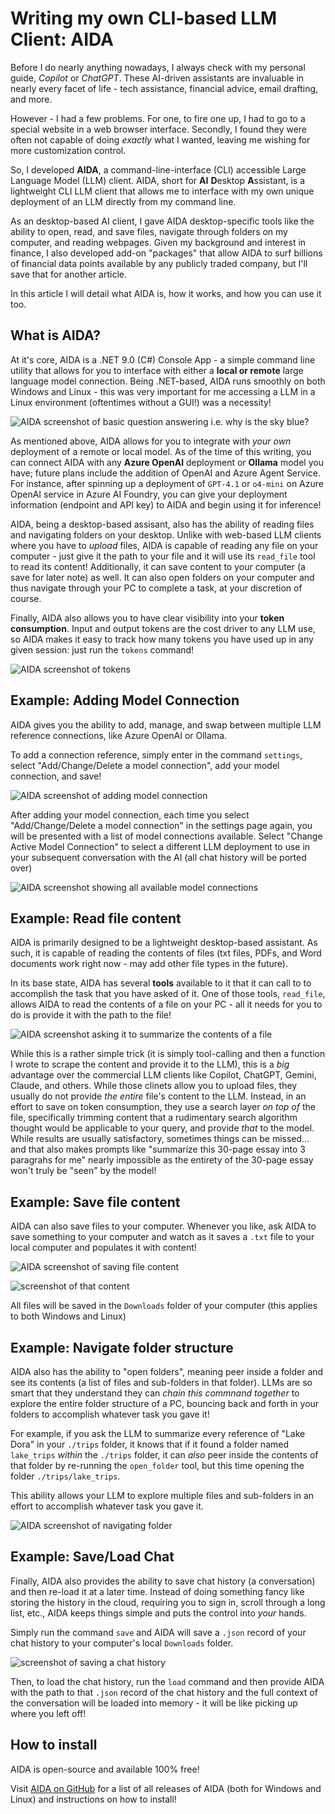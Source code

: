 # Writing my own CLI-based LLM Client: AIDA
Before I do nearly anything nowadays, I always check with my personal guide, *Copilot* or *ChatGPT*. These AI-driven assistants are invaluable in nearly every facet of life - tech assistance, financial advice, email drafting, and more.

However - I had a few problems. For one, to fire one up, I had to go to a special website in a web browser interface. Secondly, I found they were often not capable of doing *exactly* what I wanted, leaving me wishing for more customization control.

So, I developed **AIDA**, a command-line-interface (CLI) accessible Large Language Model (LLM) client. AIDA, short for **AI** **D**esktop **A**ssistant, is a lightweight CLI LLM client that allows me to interface with my own unique deployment of an LLM directly from my command line.

As an desktop-based AI client, I gave AIDA desktop-specific tools like the ability to open, read, and save files, navigate through folders on my computer, and reading webpages. Given my background and interest in finance, I also developed add-on "packages" that allow AIDA to surf billions of financial data points available by any publicly traded company, but I'll save that for another article.

In this article I will detail what AIDA is, how it works, and how you can use it too.

## What is AIDA?
At it's core, AIDA is a .NET 9.0 (C#) Console App - a simple command line utility that allows for you to interface with either a **local or remote** large language model connection. Being .NET-based, AIDA runs smoothly on both Windows and Linux - this was very important for me accessing a LLM in a Linux environment (oftentimes without a GUI!) was a necessity!

![AIDA screenshot of basic question answering i.e. why is the sky blue?]()

As mentioned above, AIDA allows for you to integrate with *your own* deployment of a remote or local model. As of the time of this writing, you can connect AIDA with any **Azure OpenAI** deployment or **Ollama** model you have; future plans include the addition of OpenAI and Azure Agent Service. For instance, after spinning up a deployment of `GPT-4.1` or `o4-mini` on Azure OpenAI service in Azure AI Foundry, you can give your deployment information (endpoint and API key) to AIDA and begin using it for inference!

AIDA, being a desktop-based assisant, also has the ability of reading files and navigating folders on your desktop. Unlike with web-based LLM clients where you have to *upload* files, AIDA is capable of reading any file on your computer - just give it the path to your file and it will use its `read_file` tool to read its content! Additionally, it can save content to your computer (a save for later note) as well. It can also open folders on your computer and thus navigate through your PC to complete a task, at your discretion of course.

Finally, AIDA also allows you to have clear visibility into your **token consumption**. Input and output tokens are the cost driver to any LLM use, so AIDA makes it easy to track how many tokens you have used up in any given session: just run the `tokens` command!

![AIDA screenshot of tokens]()

## Example: Adding Model Connection
AIDA gives you the ability to add, manage, and swap between multiple LLM reference connections, like Azure OpenAI or Ollama.

To add a connection reference, simply enter in the command `settings`, select "Add/Change/Delete a model connection", add your model connection, and save!

![AIDA screenshot of adding model connection]()

After adding your model connection, each time you select "Add/Change/Delete a model connection" in the settings page again, you will be presented with a list of model connections available. Select "Change Active Model Connection" to select a different LLM deployment to use in your subsequent conversation with the AI (all chat history will be ported over)

![AIDA screenshot showing all available model connections]()

## Example: Read file content
AIDA is primarily designed to be a lightweight desktop-based assistant. As such, it is capable of reading the contents of files (txt files, PDFs, and Word documents work right now - may add other file types in the future). 

In its base state, AIDA has several **tools** available to it that it can call to to accomplish the task that you have asked of it. One of those tools, `read_file`, allows AIDA to read the contents of a file on your PC - all it needs for you to do is provide it with the path to the file!

![AIDA screenshot asking it to summarize the contents of a file]()

While this is a rather simple trick (it is simply tool-calling and then a function I wrote to scrape the content and provide it to the LLM), this is a *big* advantage over the commercial LLM clients like Copilot, ChatGPT, Gemini, Claude, and others. While those clinets allow you to upload files, they usually do not provide *the entire* file's content to the LLM. Instead, in an effort to save on token consumption, they use a search layer *on top of* the file, specifically trimming content that a rudimentary search algorithm thought would be applicable to your query, and provide *that* to the model. While results are usually satisfactory, sometimes things can be missed... and that also makes prompts like "summarize this 30-page essay into 3 paragrahs for me" nearly impossible as the entirety of the 30-page essay won't truly be "seen" by the model!

## Example: Save file content
AIDA can also save files to your computer. Whenever you like, ask AIDA to save something to your computer and watch as it saves a `.txt` file to your local computer and populates it with content!

![AIDA screenshot of saving file content]()

![screenshot of that content]()

All files will be saved in the `Downloads` folder of your computer (this applies to both Windows and Linux)

## Example: Navigate folder structure
AIDA also has the ability to "open folders", meaning peer inside a folder and see its contents (a list of files and sub-folders in that folder). LLMs are so smart that they understand they can *chain this commnand together* to explore the entire folder structure of a PC, bouncing back and forth in your folders to accomplish whatever task you gave it!

For example, if you ask the LLM to summarize every reference of "Lake Dora" in your `./trips` folder, it knows that if it found a folder named `lake_trips` *within* the `./trips` folder, it can *also* peer inside the contents of that folder by re-running the `open_folder` tool, but this time opening the folder `./trips/lake_trips`.

This ability allows your LLM to explore multiple files and sub-folders in an effort to accomplish whatever task you gave it.

![AIDA screenshot of navigating folder]()


## Example: Save/Load Chat
Finally, AIDA also provides the ability to save chat history (a conversation) and then re-load it at a later time. Instead of doing something fancy like storing the history in the cloud, requiring you to sign in, scroll through a long list, etc., AIDA keeps things simple and puts the control into *your* hands.

Simply run the command `save` and AIDA will save a `.json` record of your chat history to your computer's local `Downloads` folder.

![screenshot of saving a chat history]()

Then, to load the chat history, run the `load` command and then provide AIDA with the path to that `.json` record of the chat history and the full context of the conversation will be loaded into memory - it will be like picking up where you left off!

## How to install
AIDA is open-source and available 100% free!

Visit [AIDA on GitHub](https://github.com/TimHanewich/AIDA) for a list of all releases of AIDA (both for Windows and Linux) and instructions on how to install!